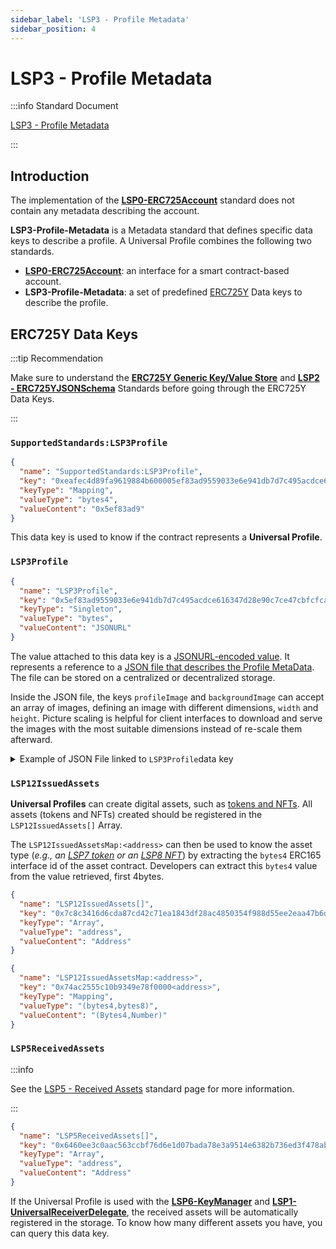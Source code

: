 ```yaml
---
sidebar_label: 'LSP3 - Profile Metadata'
sidebar_position: 4
---
```


# LSP3 - Profile Metadata

:::info Standard Document

[LSP3 - Profile Metadata](https://github.com/lukso-network/LIPs/blob/main/LSPs/LSP-3-Profile-Metadata.md)

:::

## Introduction

The implementation of the **[LSP0-ERC725Account](./lsp0-erc725account.md)** standard does not contain any metadata describing the account.

**LSP3-Profile-Metadata** is a Metadata standard that defines specific data keys to describe a profile. A Universal Profile combines the following two standards.

- **[LSP0-ERC725Account](./lsp0-erc725account.md)**: an interface for a smart contract-based account.
- **LSP3-Profile-Metadata**: a set of predefined [ERC725Y](lsp0-erc725account.md#erc725y---generic-key-value-store) Data keys to describe the profile.

## ERC725Y Data Keys

:::tip Recommendation

Make sure to understand the **[ERC725Y Generic Key/Value Store](../lsp-background/erc725.md#erc725y---generic-data-keyvalue-store)** and **[LSP2 - ERC725YJSONSchema](../generic-standards/lsp2-json-schema.md)** Standards before going through the ERC725Y Data Keys.

:::

### `SupportedStandards:LSP3Profile`

```json
{
  "name": "SupportedStandards:LSP3Profile",
  "key": "0xeafec4d89fa9619884b600005ef83ad9559033e6e941db7d7c495acdce616347",
  "keyType": "Mapping",
  "valueType": "bytes4",
  "valueContent": "0x5ef83ad9"
}
```

This data key is used to know if the contract represents a **Universal Profile**.

### `LSP3Profile`

```json
{
  "name": "LSP3Profile",
  "key": "0x5ef83ad9559033e6e941db7d7c495acdce616347d28e90c7ce47cbfcfcad3bc5",
  "keyType": "Singleton",
  "valueType": "bytes",
  "valueContent": "JSONURL"
}
```

The value attached to this data key is a [JSONURL-encoded value](../../standards/generic-standards/lsp2-json-schema.md). It represents a reference to a [JSON file that describes the Profile MetaData](https://github.com/lukso-network/LIPs/blob/main/LSPs/LSP-3-Profile-Metadata.md#lsp3profile). The file can be stored on a centralized or decentralized storage.

Inside the JSON file, the keys `profileImage` and `backgroundImage` can accept an array of images, defining an image with different dimensions, `width` and `height`. Picture scaling is helpful for client interfaces to download and serve the images with the most suitable dimensions instead of re-scale them afterward.

<details>
    <summary>Example of JSON File linked to <code>LSP3Profile</code>data key </summary>

```json
{
  "LSP3Profile": {
    "name": "frozeman",
    "description": "The inventor of ERC725 and ERC20...",
    "links": [
      { "title": "Twitter", "url": "https://twitter.com/feindura" },
      { "title": "lukso.network", "url": "https://lukso.network" }
    ],
    "tags": ["brand", "public profile"],
    "avatar": [
      {
        "hashFunction": "keccak256(bytes)",
        "hash": "0x98fe032f81c43426fbcfb21c780c879667a08e2a65e8ae38027d4d61cdfe6f55",
        "url": "ifps://QmPJESHbVkPtSaHntNVY5F6JDLW8v69M2d6khXEYGUMn7N",
        "fileType": "fbx"
      }
    ],
    "profileImage": [
      {
        "address": 0x1231c7436a77a009a97e48e4e10c92e89fd95fe15, // the address of an LSP7 or LSP8
        "tokenId": 0xdde1c7436a77a009a97e48e4e10c92e89fd95fe1556fc5c62ecef57cea51aa37 // (optional) if token contract is an LSP7
      }
    ],
    "backgroundImage": [
      {
        "width": 1800,
        "height": 1013,
        "hashFunction": "keccak256(bytes)",
        "hash": "0x98fe032f81c43426fbcfb21c780c879667a08e2a65e8ae38027d4d61cdfe6f55",
        "url": "ifps://QmPJESHbVkPtSaHntNVY5F6JDLW8v69M2d6khXEYGUMn7N"
      },
      {
        "width": 1024,
        "height": 576,
        "hashFunction": "keccak256(bytes)",
        "hash": "0xfce1c7436a77a009a97e48e4e10c92e89fd95fe1556fc5c62ecef57cea51aa37",
        "url": "ifps://QmZc9uMJxyUeUpuowJ7AD6MKoNTaWdVNcBj72iisRyM9Su"
      }
    ]
  }
}
```

</details>

### `LSP12IssuedAssets`

**Universal Profiles** can create digital assets, such as [tokens and NFTs](../nft-2.0/introduction.md). All assets (tokens and NFTs) created should be registered in the `LSP12IssuedAssets[]` Array.

The `LSP12IssuedAssetsMap:<address>` can then be used to know the asset type (_e.g., an [LSP7 token](../nft-2.0/LSP7-Digital-Asset.md) or an [LSP8 NFT](../nft-2.0/LSP8-Identifiable-Digital-Asset.md)_) by extracting the `bytes4` ERC165 interface id of the asset contract. Developers can extract this `bytes4` value from the value retrieved, first 4bytes.

```json
{
  "name": "LSP12IssuedAssets[]",
  "key": "0x7c8c3416d6cda87cd42c71ea1843df28ac4850354f988d55ee2eaa47b6dc05cd",
  "keyType": "Array",
  "valueType": "address",
  "valueContent": "Address"
}
```

```json
{
  "name": "LSP12IssuedAssetsMap:<address>",
  "key": "0x74ac2555c10b9349e78f0000<address>",
  "keyType": "Mapping",
  "valueType": "(bytes4,bytes8)",
  "valueContent": "(Bytes4,Number)"
}
```

### `LSP5ReceivedAssets`

:::info

See the [LSP5 - Received Assets](./lsp5-received-assets.md) standard page for more information.

:::

```json
{
  "name": "LSP5ReceivedAssets[]",
  "key": "0x6460ee3c0aac563ccbf76d6e1d07bada78e3a9514e6382b736ed3f478ab7b90b",
  "keyType": "Array",
  "valueType": "address",
  "valueContent": "Address"
}
```

If the Universal Profile is used with the **[LSP6-KeyManager](./lsp6-key-manager.md)** and **[LSP1-UniversalReceiverDelegate](../generic-standards/lsp1-universal-receiver-delegate.md)**, the received assets will be automatically registered in the storage. To know how many different assets you have, you can query this data key.
